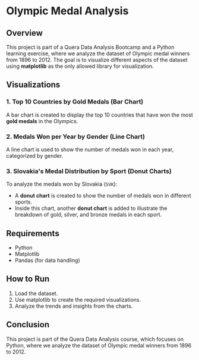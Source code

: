 # Olympic Medal Analysis

## Overview

This project is part of a Quera Data Analysis Bootcamp and a Python learning exercise, where we analyze the dataset of Olympic medal winners from 1896 to 2012. The goal is to visualize different aspects of the dataset using **matplotlib** as the only allowed library for visualization.

## Visualizations

### 1. Top 10 Countries by Gold Medals (Bar Chart)

A bar chart is created to display the top 10 countries that have won the most **gold medals** in the Olympics.

### 2. Medals Won per Year by Gender (Line Chart)

A line chart is used to show the number of medals won in each year, categorized by gender.

### 3. Slovakia's Medal Distribution by Sport (Donut Charts)

To analyze the medals won by Slovakia (`SVK`):

- A **donut chart** is created to show the number of medals won in different sports.
- Inside this chart, another **donut chart** is added to illustrate the breakdown of gold, silver, and bronze medals in each sport.

## Requirements

- Python
- Matplotlib
- Pandas (for data handling)

## How to Run

1. Load the dataset.
2. Use matplotlib to create the required visualizations.
3. Analyze the trends and insights from the charts.

## Conclusion

This project is part of the Quera Data Analysis course, which focuses on Python, where we analyze the dataset of Olympic medal winners from 1896 to 2012.

